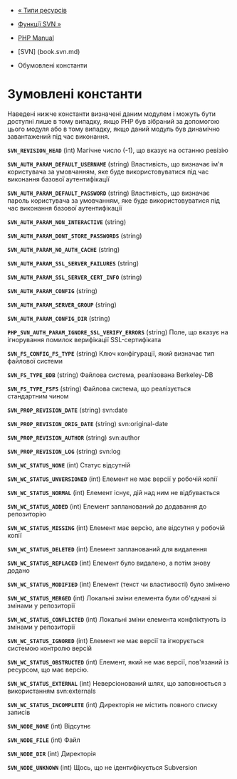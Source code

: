 - [« Типи ресурсів](svn.resources.md)
- [Функції SVN »](ref.svn.md)

- [PHP Manual](index.md)
- [SVN] (book.svn.md)
- Обумовлені константи

# Зумовлені константи

Наведені нижче константи визначені даним модулем і можуть бути
доступні лише в тому випадку, якщо PHP був зібраний за допомогою цього
модуля або в тому випадку, якщо даний модуль був динамічно завантажений
під час виконання.

**`SVN_REVISION_HEAD`** (int)
Магічне число (-1), що вказує на останню ревізію



**`SVN_AUTH_PARAM_DEFAULT_USERNAME`** (string)
Властивість, що визначає ім'я користувача за умовчанням, яке буде
використовуватися під час виконання базової аутентифікації

**`SVN_AUTH_PARAM_DEFAULT_PASSWORD`** (string)
Властивість, що визначає пароль користувача за умовчанням, яке буде
використовуватися під час виконання базової аутентифікації

**`SVN_AUTH_PARAM_NON_INTERACTIVE`** (string)

**`SVN_AUTH_PARAM_DONT_STORE_PASSWORDS`** (string)

**`SVN_AUTH_PARAM_NO_AUTH_CACHE`** (string)

**`SVN_AUTH_PARAM_SSL_SERVER_FAILURES`** (string)

**`SVN_AUTH_PARAM_SSL_SERVER_CERT_INFO`** (string)

**`SVN_AUTH_PARAM_CONFIG`** (string)

**`SVN_AUTH_PARAM_SERVER_GROUP`** (string)

**`SVN_AUTH_PARAM_CONFIG_DIR`** (string)

**`PHP_SVN_AUTH_PARAM_IGNORE_SSL_VERIFY_ERRORS`** (string)
Поле, що вказує на ігнорування помилок верифікації SSL-сертифіката



**`SVN_FS_CONFIG_FS_TYPE`** (string)
Ключ конфігурації, який визначає тип файлової системи

**`SVN_FS_TYPE_BDB`** (string)
Файлова система, реалізована Berkeley-DB

**`SVN_FS_TYPE_FSFS`** (string)
Файлова система, що реалізується стандартним чином



**`SVN_PROP_REVISION_DATE`** (string)
svn:date

**`SVN_PROP_REVISION_ORIG_DATE`** (string)
svn:original-date

**`SVN_PROP_REVISION_AUTHOR`** (string)
svn:author

**`SVN_PROP_REVISION_LOG`** (string)
svn:log



**`SVN_WC_STATUS_NONE`** (int)
Статус відсутній

**`SVN_WC_STATUS_UNVERSIONED`** (int)
Елемент не має версії у робочій копії

**`SVN_WC_STATUS_NORMAL`** (int)
Елемент існує, дій над ним не відбувається

**`SVN_WC_STATUS_ADDED`** (int)
Елемент запланований до додавання до репозиторію

**`SVN_WC_STATUS_MISSING`** (int)
Елемент має версію, але відсутня у робочій копії

**`SVN_WC_STATUS_DELETED`** (int)
Елемент запланований для видалення

**`SVN_WC_STATUS_REPLACED`** (int)
Елемент було видалено, а потім знову додано

**`SVN_WC_STATUS_MODIFIED`** (int)
Елемент (текст чи властивості) було змінено

**`SVN_WC_STATUS_MERGED`** (int)
Локальні зміни елемента були об'єднані зі змінами у репозиторії

**`SVN_WC_STATUS_CONFLICTED`** (int)
Локальні зміни елемента конфліктують із змінами у репозиторії

**`SVN_WC_STATUS_IGNORED`** (int)
Елемент не має версії та ігнорується системою контролю версій

**`SVN_WC_STATUS_OBSTRUCTED`** (int)
Елемент, який не має версії, пов'язаний із ресурсом, що має версію.

**`SVN_WC_STATUS_EXTERNAL`** (int)
Неверсіонований шлях, що заповнюється з використанням svn:externals

**`SVN_WC_STATUS_INCOMPLETE`** (int)
Директорія не містить повного списку записів



**`SVN_NODE_NONE`** (int)
Відсутнє

**`SVN_NODE_FILE`** (int)
Файл

**`SVN_NODE_DIR`** (int)
Директорія

**`SVN_NODE_UNKNOWN`** (int)
Щось, що не ідентифікується Subversion

